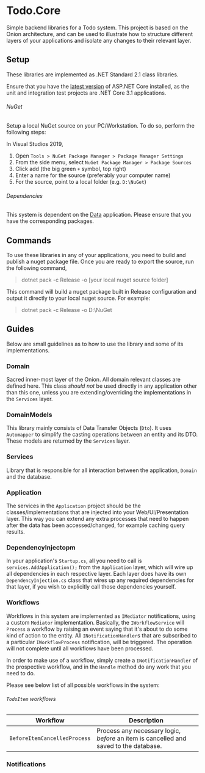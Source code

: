 # Todo.Core

Simple backend libraries for a Todo system. This project is based on the Onion architecture, and can be used to illustrate how to structure different 
layers of your applications and isolate any changes to their relevant layer.

## Setup

These libraries are implemented as .NET Standard 2.1 class libraries. 

Ensure that you have the [latest version](https://dotnet.microsoft.com/download/dotnet-core) of ASP.NET Core installed, as the unit and integration test
projects are .NET Core 3.1 applications.

###### NuGet
Setup a local NuGet source on your PC/Workstation. To do so, perform the following steps:

In Visual Studios 2019,
1. Open `Tools > NuGet Package Manager > Package Manager Settings`
2. From the side menu, select `NuGet Package Manager > Package Sources`
3. Click add (the big green `+` symbol, top right)
4. Enter a name for the source (preferably your computer name)
5. For the source, point to a local folder (e.g. `D:\NuGet`)

###### Dependencies

This system is dependent on the [Data](https://github.com/tw1tch01/Data) application. Please ensure that you have the corresponding packages.

## Commands

To use these libraries in any of your applications, you need to build and publish a nuget package file.
Once you are ready to export the source, run the following command,

> dotnet pack -c Release -o [your local nuget source folder]

This command will build a nuget package built in Release configuration and output it directly to your local nuget source. For example:
> dotnet pack -c Release -o D:\NuGet

## Guides

Below are small guidelines as to how to use the library and some of its implementations.

### Domain

Sacred inner-most layer of the Onion. All domain relevant classes are defined here. This class _should not_ be used directly in any application other
than this one, unless you are extending/overriding the implementations in the `Services` layer.

### DomainModels

This library mainly consists of Data Transfer Objects (`Dto`). It uses `Automapper` to simplify the casting operations between an entity and its DTO.
These models are returned by the `Services` layer.

### Services

Library that is responsible for all interaction between the application, `Domain` and the database.

### Application

The services in the `Application` project should be the classes/implementations that are injected into your Web/UI/Presentation layer.
This way you can extend any extra processes that need to happen after the data has been accessed/changed, for example caching query results.

### DependencyInjectopm

In your application's `Startup.cs`, all you need to call is `services.AddApplication();` from the `Application` layer, which will wire up all 
dependencies in each respective layer. Each layer does have its own `DependencyInjection.cs` class that wires up any required dependencies for that
layer, if you wish to explicitly call those dependencies yourself.

### Workflows

Workflows in this system are implemented as `IMediator` notifications, using a custom `Mediator` implementation. Basically, the `IWorkflowService`
will `Process` a workflow by raising an event saying that it's about to do some kind of action to the entity. All `INotificationHandler`s that are
subscribed to a particular `IWorkflowProcess` notification, will be triggered. The operation will not complete until all workflows have been processed.

In order to make use of a workflow, simply create a `INotificationHandler` of the prospective workflow, and in the `Handle` method do any work that 
you need to do. 

Please see below list of all possible workflows in the system:

###### `TodoItem` workflows 
| Workflow | Description |
| - | - |
| `BeforeItemCancelledProcess` | Process any necessary logic, _before_ an item is cancelled and saved to the database. |


### Notifications
